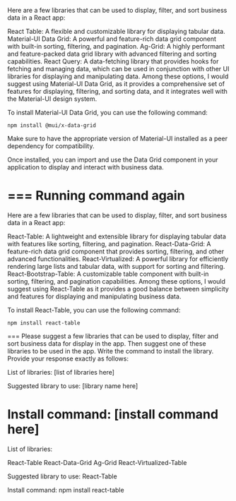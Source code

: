 Here are a few libraries that can be used to display, filter, and sort business data in a React app:

React Table: A flexible and customizable library for displaying tabular data.
Material-UI Data Grid: A powerful and feature-rich data grid component with built-in sorting, filtering, and pagination.
Ag-Grid: A highly performant and feature-packed data grid library with advanced filtering and sorting capabilities.
React Query: A data-fetching library that provides hooks for fetching and managing data, which can be used in conjunction with other UI libraries for displaying and manipulating data.
Among these options, I would suggest using Material-UI Data Grid, as it provides a comprehensive set of features for displaying, filtering, and sorting data, and it integrates well with the Material-UI design system.

To install Material-UI Data Grid, you can use the following command:

```
npm install @mui/x-data-grid
```

Make sure to have the appropriate version of Material-UI installed as a peer dependency for compatibility.

Once installed, you can import and use the Data Grid component in your application to display and interact with business data.

===
Running command again
===

Here are a few libraries that can be used to display, filter, and sort business data in a React app:

React-Table: A lightweight and extensible library for displaying tabular data with features like sorting, filtering, and pagination.
React-Data-Grid: A feature-rich data grid component that provides sorting, filtering, and other advanced functionalities.
React-Virtualized: A powerful library for efficiently rendering large lists and tabular data, with support for sorting and filtering.
React-Bootstrap-Table: A customizable table component with built-in sorting, filtering, and pagination capabilities.
Among these options, I would suggest using React-Table as it provides a good balance between simplicity and features for displaying and manipulating business data.

To install React-Table, you can use the following command:

```
npm install react-table
```

===
Please suggest a few libraries that can be used to display, filter and sort business data for display in the app. Then suggest one of these libraries to be used in the app.  Write the command to install the library. Provide your response exactly as follows:

List of libraries: 
[list of libraries here]

Suggested library to use: [library name here]

Install command: [install command here]
===

List of libraries:

React-Table
React-Data-Grid
Ag-Grid
React-Virtualized-Table

Suggested library to use: React-Table

Install command: npm install react-table